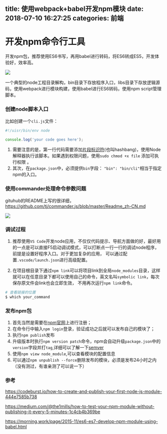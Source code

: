 title: 使用webpack+babel开发npm模块
date: 2018-07-10 16:27:25
categories: 前端
---

# 开发npm命令行工具

开发npm包，推荐使用ES6书写，再用babel进行转码，将ES6转成ES5，开发体验好，效率高。

<!-- more -->

![](https://ws2.sinaimg.cn/large/006tNc79ly1ft3sede2lmj305w0bgaaf.jpg)



一个典型的node工程目录解构，bin目录下存放程序入口，libs目录下存放逻辑源码，使用webpack进行模块构建，使用babel进行ES6转码，使用npm script管理脚本。



### 创建node脚本入口

比如创建一个`cli.js`文件：

```js
#!/uisr/bin/env node

console.log('your code goes here');
```

1. 需要注意的是，第一行代码需要添加[片段标识符](https://en.wikipedia.org/wiki/Shebang_%28Unix%29)(也叫hashbang)，使用Node解释器执行该脚本。如果遇到权限问题，使用`sudo chmod +x file` 添加可执行权限 。
2. 其次，在`package.json`中，必须提供`bin`字段： `"bin": "bin/cli"`相当于指定npm的入口。



### 使用commander处理命令参数问题

gituhub的README上写的很详细，<https://github.com/tj/commander.js/blob/master/Readme_zh-CN.md>

![](https://ws3.sinaimg.cn/large/006tNc79gy1ft3teq77flj31a80bcgnp.jpg)

### 调试过程

1. 推荐使用`VS Code`开发node应用，不仅仅代码提示、导航方面做的好，最好用的一点是可以直接F5启动调试模式，可以打断点一行一行的调试node程序，前提是设置好程序入口。对于更加复杂的应用， 可以通过配置`.vscode/launch.json`进行高级配置。

2. 在项目根目录下通过`npm link`可以将项目link到全局`node_modules`目录，这样就可以在任意目录下都可以使用自己的命令，英文名叫`symbolic link`，每次保存原文件会link也会立即生效， 不用再次运行`npm link`命令。

```bash
# 查看链接的位置
$ which your_command
```


### 发布npm包

1. 首先当然是需要在[npm官网](http://npmjs.org/)上进行注册；
2. 在命令行中输入`npm login`登录，验证成功之后就可以发布自己的模块了；
3. 执行`npm publish`发布
4. 升级版本时执行`npm version patch`命令，npm会自动升级`package.json`中的`version`字段并打`tag`,详细可以了解一下[semver](https://docs.npmjs.com/misc/semver)
5. 使用`npm view node_module`,可以查看模块的配置信息
6. 可以通过`npm unpublish --force`删除发布的模块，必须是发布24小时之内（没有测过，有谁亲测了可以说一下）


### 参考

https://codeburst.io/how-to-create-and-publish-your-first-node-js-module-444e7585b738

<https://medium.com/@the1mills/how-to-test-your-npm-module-without-publishing-it-every-5-minutes-1c4cb4b369be>

<https://morning.work/page/2015-11/es6-es7-develop-npm-module-using-babel.html>